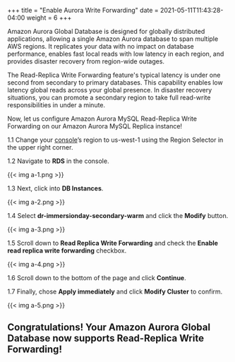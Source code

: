 +++
title = "Enable Aurora Write Forwarding"
date =  2021-05-11T11:43:28-04:00
weight = 6
+++

Amazon Aurora Global Database is designed for globally distributed applications, allowing a single Amazon Aurora database to span multiple AWS regions. It replicates your data with no impact on database performance, enables fast local reads with low latency in each region, and provides disaster recovery from region-wide outages.

The Read-Replica Write Forwarding feature's typical latency is under one second from secondary to primary databases.  This capability enables low latency global reads across your global presence. In disaster recovery situations, you can promote a secondary region to take full read-write responsibilities in under a minute.

Now, let us configure Amazon Aurora MySQL Read-Replica Write Forwarding on our Amazon Aurora MySQL Replica instance!

1.1 Change your [console](https://us-west-1.console.aws.amazon.com/console)’s region to us-west-1 using the Region Selector in the upper right corner.

1.2 Navigate to **RDS** in the console.

{{< img a-1.png >}}

1.3 Next, click into **DB Instances**.

{{< img a-2.png >}}

1.4 Select **dr-immersionday-secondary-warm** and click the **Modify** button.

{{< img a-3.png >}}

1.5 Scroll down to **Read Replica Write Forwarding** and check the **Enable read replica write forwarding** checkbox.

{{< img a-4.png >}}

1.6 Scroll down to the bottom of the page and click **Continue**.  

1.7 Finally, chose **Apply immediately** and click **Modify Cluster** to confirm.

{{< img a-5.png >}}

## Congratulations! Your Amazon Aurora Global Database now supports Read-Replica Write Forwarding!
